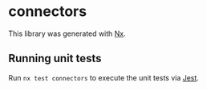 # connectors

This library was generated with [Nx](https://nx.dev).

## Running unit tests

Run `nx test connectors` to execute the unit tests via [Jest](https://jestjs.io).
